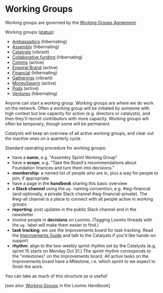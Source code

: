 # Working Groups

Working groups are governed by the [Working Groups Agreement](../agreements/working_groups.md).

Working groups \([status](https://docs.google.com/document/d/1RQrZE_9iw0ewIj7UCvC7SBLCziYwfi13vM5FbRDBCx4/edit?usp=sharing)\):

* [Ambassadors](ambassadors.md) \(hibernating\)
* [Assembly](assembly.md) \(hibernating\)
* [Catalysts]() \(vibrant\)
* [Collaborative funding](collaborative-funding.md) \(hibernating\)
* [Comms](comms.md) \(active\)
* [Enspiral Brand](brand_working_group.md) \(active\)
* [Financial](collaborative-funding.md) \(hibernating\)
* [Gatherings](gatherings.md) \(vibrant\)
* [MoneySwarm](external-funding.md) \(active\)
* [Pods](pods.md) \(active\)
* [Ventures](ventures.md) \(hibernating\)

Anyone can start a working group. Working groups are where we do work on the network. Often a working group will be initiated by someone with high context but low capacity for action \(e.g. directors or catalysts\), and then they'll recruit contributors with more capacity. Working groups will often be temporary, though some will be permanent.

Catalysts will keep an overview of all active working groups, and clear out the inactive ones on a quarterly cycle.

Standard operating procedure for working groups:

* have a **name**, e.g. "Assembly Sprint Working Group"
* have a **scope**, e.g. "Take the Board's recommendations about Foundation finances and turn them into decisions."
* **membership**: a named list of people who are in, plus a way for people to join, if appropriate
* have a page in the **handbook** sharing this basic overview
* a **Slack channel** using the `wg-` naming convention, e.g. \#wg-financial \(and optionally, a private Slack channel \#wg-financial-private\). The \#wg-all channel is a place to connect with all people active in working groups.
* **reporting**: post updates in the public Slack channel and in the newsletter
* involve people in **decisions** on Loomio. \(Tagging Loomio threads with the `wg-` label will make them easier to find.\)
* **task tracking**: we use the Improvements board for task tracking. Read the [Improvements Guide](../guides/improvements.md) and talk to the Catalysts if you'd like hands-on support.
* **rhythm**: align to the two-weekly sprint rhythm set by the Catalysts \(e.g, sprint 15 starts on Monday Oct 31.\) The sprint rhythm corresponds to the "milestones" on the Improvements board. All active tasks on the Improvements board have a Milestone, i.e. which sprint to we expect to finish the work. 

You can take as much of this structure as is useful!

\[see also: [Working Groups](https://loomio.coop/working_groups.html) in the Loomio Handbook\]

